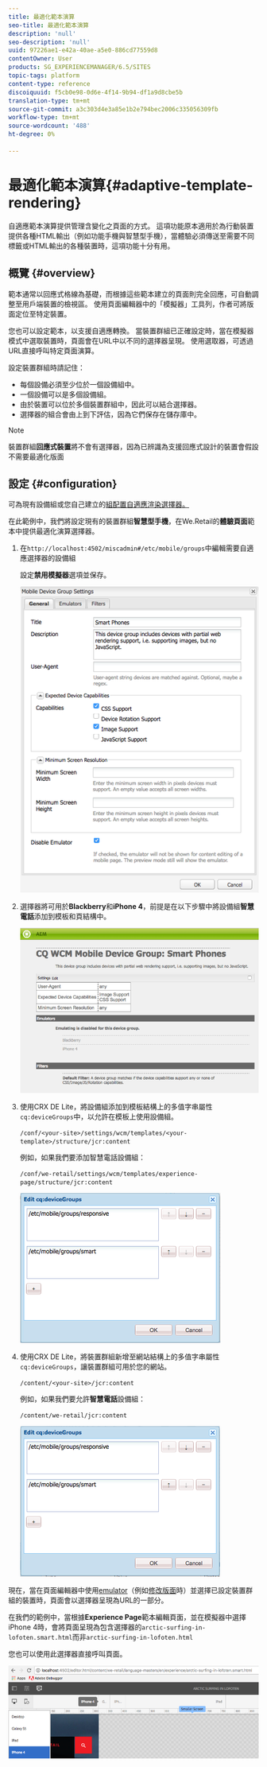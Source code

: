 ```yaml
---
title: 最適化範本演算
seo-title: 最適化範本演算
description: 'null'
seo-description: 'null'
uuid: 97226ae1-e42a-40ae-a5e0-886cd77559d8
contentOwner: User
products: SG_EXPERIENCEMANAGER/6.5/SITES
topic-tags: platform
content-type: reference
discoiquuid: f5cb0e98-0d6e-4f14-9b94-df1a9d8cbe5b
translation-type: tm+mt
source-git-commit: a3c303d4e3a85e1b2e794bec2006c335056309fb
workflow-type: tm+mt
source-wordcount: '488'
ht-degree: 0%

---
```



# 最適化範本演算{#adaptive-template-rendering}

自適應範本演算提供管理含變化之頁面的方式。 這項功能原本適用於為行動裝置提供各種HTML輸出（例如功能手機與智慧型手機），當體驗必須傳送至需要不同標籤或HTML輸出的各種裝置時，這項功能十分有用。

## 概覽 {#overview}

範本通常以回應式格線為基礎，而根據這些範本建立的頁面則完全回應，可自動調整至用戶端裝置的檢視區。 使用頁面編輯器中的「模擬器」工具列，作者可將版面定位至特定裝置。

您也可以設定範本，以支援自適應轉換。 當裝置群組已正確設定時，當在模擬器模式中選取裝置時，頁面會在URL中以不同的選擇器呈現。 使用選取器，可透過URL直接呼叫特定頁面演算。

設定裝置群組時請記住：

* 每個設備必須至少位於一個設備組中。
* 一個設備可以是多個設備組。
* 由於裝置可以位於多個裝置群組中，因此可以結合選擇器。
* 選擇器的組合會由上到下評估，因為它們保存在儲存庫中。

>[!NOTE]
>
>裝置群組&#x200B;**回應式裝置**&#x200B;將不會有選擇器，因為已辨識為支援回應式設計的裝置會假設不需要最適化版面

## 設定 {#configuration}

可為現有設備組或您自己建立的[組配置自適應渲染選擇器。](/help/sites-developing/mobile.md#device-groups)

在此範例中，我們將設定現有的裝置群組&#x200B;**智慧型手機**，在We.Retail的&#x200B;**體驗頁面**&#x200B;範本中提供最適化演算選擇器。

1. 在`http://localhost:4502/miscadmin#/etc/mobile/groups`中編輯需要自適應選擇器的設備組

   設定&#x200B;**禁用模擬器**&#x200B;選項並保存。

   ![chlimage_1-157](assets/chlimage_1-157.png)

1. 選擇器將可用於&#x200B;**Blackberry**&#x200B;和&#x200B;**iPhone 4**，前提是在以下步驟中將設備組&#x200B;**智慧電話**&#x200B;添加到模板和頁結構中。

   ![chlimage_1-158](assets/chlimage_1-158.png)

1. 使用CRX DE Lite，將設備組添加到模板結構上的多值字串屬性`cq:deviceGroups`中，以允許在模板上使用設備組。

   `/conf/<your-site>/settings/wcm/templates/<your-template>/structure/jcr:content`

   例如，如果我們要添加智慧電話設備組：

   `/conf/we-retail/settings/wcm/templates/experience-page/structure/jcr:content`

   ![chlimage_1-159](assets/chlimage_1-159.png)

1. 使用CRX DE Lite，將裝置群組新增至網站結構上的多值字串屬性`cq:deviceGroups`，讓裝置群組可用於您的網站。

   `/content/<your-site>/jcr:content`

   例如，如果我們要允許&#x200B;**智慧電話**&#x200B;設備組：

   `/content/we-retail/jcr:content`

   ![chlimage_1-160](assets/chlimage_1-160.png)

現在，當在頁面編輯器中使用[emulator](/help/sites-authoring/responsive-layout.md#layout-definitions-device-emulation-and-breakpoints)（例如[修改版面](/help/sites-authoring/responsive-layout.md)時）並選擇已設定裝置群組的裝置時，頁面會以選擇器呈現為URL的一部分。

在我們的範例中，當根據&#x200B;**Experience Page**&#x200B;範本編輯頁面，並在模擬器中選擇iPhone 4時，會將頁面呈現為包含選擇器的`arctic-surfing-in-lofoten.smart.html`而非`arctic-surfing-in-lofoten.html`

您也可以使用此選擇器直接呼叫頁面。

![chlimage_1-161](assets/chlimage_1-161.png)

